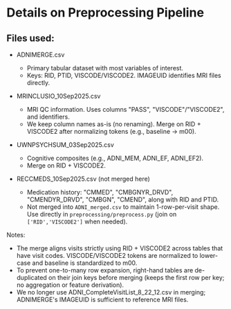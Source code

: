 # Details on Preprocessing Pipeline

## Files used:
- ADNIMERGE.csv
	- Primary tabular dataset with most variables of interest.
	- Keys: RID, PTID, VISCODE/VISCODE2. IMAGEUID identifies MRI files directly.

- MRINCLUSIO_10Sep2025.csv
	- MRI QC information. Uses columns "PASS", "VISCODE"/"VISCODE2", and identifiers.
	- We keep column names as-is (no renaming). Merge on RID + VISCODE2 after normalizing tokens (e.g., baseline -> m00).

- UWNPSYCHSUM_03Sep2025.csv
	- Cognitive composites (e.g., ADNI_MEM, ADNI_EF, ADNI_EF2).
	- Merge on RID + VISCODE2.

- RECCMEDS_10Sep2025.csv (not merged here)
	- Medication history: "CMMED", "CMBGNYR_DRVD", "CMENDYR_DRVD", "CMBGN", "CMEND", along with RID and PTID.
	- Not merged into `ADNI_merged.csv` to maintain 1-row-per-visit shape. Use directly in `preprocessing/preprocess.py` (join on `['RID','VISCODE2']` when needed).

Notes:
- The merge aligns visits strictly using RID + VISCODE2 across tables that have visit codes. VISCODE/VISCODE2 tokens are normalized to lower-case and baseline is standardized to m00.
- To prevent one-to-many row expansion, right-hand tables are de-duplicated on their join keys before merging (keeps the first row per key; no aggregation or feature derivation).
- We no longer use ADNI_CompleteVisitList_8_22_12.csv in merging; ADNIMERGE's IMAGEUID is sufficient to reference MRI files.
